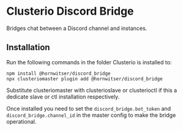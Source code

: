 Clusterio Discord Bridge
========================

Bridges chat between a Discord channel and instances.

Installation
------------

Run the following commands in the folder Clusterio is installed to:

    npm install @hornwitser/discord_bridge
    npx clusteriomaster plugin add @hornwitser/discord_bridge

Substitute clusteriomaster with clusterioslave or clusterioctl if this a dedicate slave or ctl installation respectively.

Once installed you need to set the `discord_bridge.bot_token` and `discord_bridge.channel_id` in the master config to make the bridge operational.
